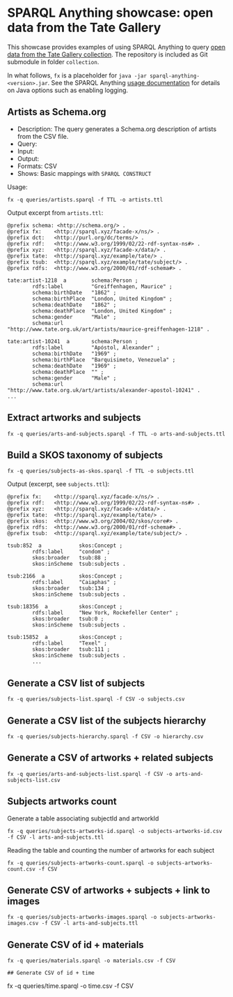 # SPARQL Anything showcase: open data from the Tate Gallery

This showcase provides examples of using SPARQL Anything to query [open data from the Tate Gallery collection](https://github.com/tategallery/collection).
The repository is included as Git submodule in folder `collection`.

In what follows, `fx` is a placeholder for `java -jar sparql-anything-<version>.jar`.
See the SPARQL Anything [usage documentation](https://sparql-anything.readthedocs.io/en/latest/#usage) for details on Java options such as enabling logging.


## Artists as Schema.org

- Description: The query generates a Schema.org description of artists from the CSV file.
- Query: [](queries/artists.sparql)
- Input: [](collection/artist_data.csv)
- Output: [](artists.ttl)
- Formats: CSV
- Shows: Basic mappings with `SPARQL CONSTRUCT` 

Usage:

```
fx -q queries/artists.sparql -f TTL -o artists.ttl
```

Output excerpt from `artists.ttl`:

```turtle
@prefix schema: <http://schema.org/> .
@prefix fx:    <http://sparql.xyz/facade-x/ns/> .
@prefix dct:   <http://purl.org/dc/terms/> .
@prefix rdf:   <http://www.w3.org/1999/02/22-rdf-syntax-ns#> .
@prefix xyz:   <http://sparql.xyz/facade-x/data/> .
@prefix tate:  <http://sparql.xyz/example/tate/> .
@prefix tsub:  <http://sparql.xyz/example/tate/subject/> .
@prefix rdfs:  <http://www.w3.org/2000/01/rdf-schema#> .

tate:artist-1218  a        schema:Person ;
        rdfs:label         "Greiffenhagen, Maurice" ;
        schema:birthDate   "1862" ;
        schema:birthPlace  "London, United Kingdom" ;
        schema:deathDate   "1862" ;
        schema:deathPlace  "London, United Kingdom" ;
        schema:gender      "Male" ;
        schema:url         "http://www.tate.org.uk/art/artists/maurice-greiffenhagen-1218" .

tate:artist-10241  a       schema:Person ;
        rdfs:label         "Apóstol, Alexander" ;
        schema:birthDate   "1969" ;
        schema:birthPlace  "Barquisimeto, Venezuela" ;
        schema:deathDate   "1969" ;
        schema:deathPlace  "" ;
        schema:gender      "Male" ;
        schema:url         "http://www.tate.org.uk/art/artists/alexander-apostol-10241" .
...
```

## Extract artworks and subjects
```
fx -q queries/arts-and-subjects.sparql -f TTL -o arts-and-subjects.ttl
```

## Build a SKOS taxonomy of subjects

```
fx -q queries/subjects-as-skos.sparql -f TTL -o subjects.ttl
```
Output (excerpt, see `subjects.ttl`):
```
@prefix fx:    <http://sparql.xyz/facade-x/ns/> .
@prefix rdf:   <http://www.w3.org/1999/02/22-rdf-syntax-ns#> .
@prefix xyz:   <http://sparql.xyz/facade-x/data/> .
@prefix tate:  <http://sparql.xyz/example/tate/> .
@prefix skos:  <http://www.w3.org/2004/02/skos/core#> .
@prefix rdfs:  <http://www.w3.org/2000/01/rdf-schema#> .
@prefix tsub:  <http://sparql.xyz/example/tate/subject/> .

tsub:852  a            skos:Concept ;
        rdfs:label     "condom" ;
        skos:broader   tsub:88 ;
        skos:inScheme  tsub:subjects .

tsub:2166  a           skos:Concept ;
        rdfs:label     "Caiaphas" ;
        skos:broader   tsub:134 ;
        skos:inScheme  tsub:subjects .

tsub:18356  a          skos:Concept ;
        rdfs:label     "New York, Rockefeller Center" ;
        skos:broader   tsub:0 ;
        skos:inScheme  tsub:subjects .

tsub:15852  a          skos:Concept ;
        rdfs:label     "Texel" ;
        skos:broader   tsub:111 ;
        skos:inScheme  tsub:subjects .
		...
```

## Generate a CSV list of subjects
```
fx -q queries/subjects-list.sparql -f CSV -o subjects.csv
```

## Generate a CSV list of the subjects hierarchy
```
fx -q queries/subjects-hierarchy.sparql -f CSV -o hierarchy.csv
```

## Generate a CSV of artworks + related subjects
```
fx -q queries/arts-and-subjects-list.sparql -f CSV -o arts-and-subjects-list.csv
```

## Subjects artworks count
Generate a table associating subjectId and artworkId
```
fx -q queries/subjects-artworks-id.sparql -o subjects-artworks-id.csv -f CSV -l arts-and-subjects.ttl
```
Reading the table and counting the number of artworks for each subject
```
fx -q queries/subjects-artworks-count.sparql -o subjects-artworks-count.csv -f CSV
```

## Generate CSV of artworks + subjects + link to images
```
fx -q queries/subjects-artworks-images.sparql -o subjects-artworks-images.csv -f CSV -l arts-and-subjects.ttl 
```

## Generate CSV of id + materials
```
fx -q queries/materials.sparql -o materials.csv -f CSV

## Generate CSV of id + time
```
fx -q queries/time.sparql -o time.csv -f CSV
```